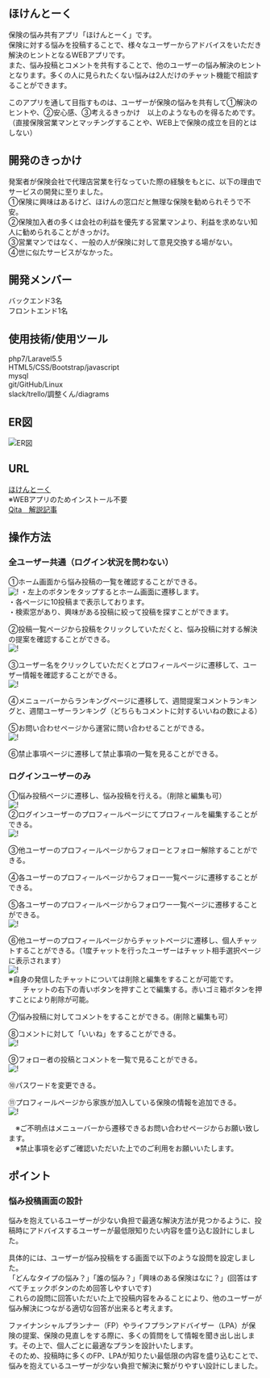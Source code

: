 ## ほけんとーく
保険の悩み共有アプリ「ほけんとーく」です。</br>
保険に対する悩みを投稿することで、様々なユーザーからアドバイスをいただき解決のヒントとなるWEBアプリです。</br>
また、悩み投稿とコメントを共有することで、他のユーザーの悩み解決のヒントとなります。多くの人に見られたくない悩みは2人だけのチャット機能で相談することができます。</br>

このアプリを通して目指すものは、ユーザーが保険の悩みを共有して①解決のヒントや、②安心感、③考えるきっかけ　以上のようなものを得るためです。</br>
（直接保険営業マンとマッチングすることや、WEB上で保険の成立を目的とはしない） 


## 開発のきっかけ

発案者が保険会社で代理店営業を行なっていた際の経験をもとに、以下の理由でサービスの開発に至りました。</br>
①保険に興味はあるけど、ほけんの窓口だと無理な保険を勧められそうで不安。</br>
②保険加入者の多くは会社の利益を優先する営業マンより、利益を求めない知人に勧められることがきっかけ。</br>
③営業マンではなく、一般の人が保険に対して意見交換する場がない。</br>
④世に似たサービスがなかった。</br>


## 開発メンバー

バックエンド3名　</br>
フロントエンド1名

## 使用技術/使用ツール

php7/Laravel5.5</br>
HTML5/CSS/Bootstrap/javascript</br>
mysql </br>
git/GitHub/Linux </br> 
slack/trello/調整くん/diagrams </br>

## ER図
![ER図](https://github.com/ryuzo111/matching_insurance/blob/master/ER.png)



## URL


[ほけんとーく](https://www.hoken-talk.net/) </br>
※WEBアプリのためインストール不要</br>
[Qita　解説記事](https://qiita.com/yagiryu/items/f86b505cc28fe55cc054) </br>

## 操作方法

### 全ユーザー共通（ログイン状況を問わない）　
①ホーム画面から悩み投稿の一覧を確認することができる。　</br>
![!](https://github.com/ryuzo111/matching_insurance/blob/master/storage/app/public/default/1readme.png)
・左上のボタンをタップするとホーム画面に遷移します。<br>
・各ページに10投稿まで表示しております。<br>
・検索窓があり、興味がある投稿に絞って投稿を探すことができます。<br>

②投稿一覧ページから投稿をクリックしていただくと、悩み投稿に対する解決の提案を確認することができる。　</br>
![!](https://github.com/ryuzo111/matching_insurance/blob/master/storage/app/public/default/2readme.png)<br>

③ユーザー名をクリックしていただくとプロフィールページに遷移して、ユーザー情報を確認することができる。　</br>
![!](https://github.com/ryuzo111/matching_insurance/blob/master/storage/app/public/default/3readme.png)<br>

④メニューバーからランキングページに遷移して、週間提案コメントランキングと、週間ユーザーランキング（どちらもコメントに対するいいねの数による）　</br>

⑤お問い合わせページから運営に問い合わせることができる。</br>
![!](https://github.com/ryuzo111/matching_insurance/blob/master/storage/app/public/default/4readme.png)<br>

⑥禁止事項ページに遷移して禁止事項の一覧を見ることができる。</br>

### ログインユーザーのみ　
①悩み投稿ページに遷移し、悩み投稿を行える。（削除と編集も可）　</br>
![!](https://github.com/ryuzo111/matching_insurance/blob/master/storage/app/public/default/5readme.png)<br>
②ログインユーザーのプロフィールページにてプロフィールを編集することができる。　</br>
![!](https://github.com/ryuzo111/matching_insurance/blob/master/storage/app/public/default/6readme.png)<br>

③他ユーザーのプロフィールページからフォローとフォロー解除することができる。　</br>

④各ユーザーのプロフィールページからフォロー一覧ページに遷移することができる。　</br>

⑤各ユーザーのプロフィールページからフォロワー一覧ページに遷移することができる。　</br>
![!](https://github.com/ryuzo111/matching_insurance/blob/master/storage/app/public/default/7readme.png)<br>

⑥他ユーザーのプロフィールページからチャットページに遷移し、個人チャットすることができる。（1度チャットを行ったユーザーはチャット相手選択ページに表示されます）　</br>
![!](https://github.com/ryuzo111/matching_insurance/blob/master/storage/app/public/default/8readme.png)<br>
※自身の発信したチャットについては削除と編集をすることが可能です。<br>
　　チャットの右下の青いボタンを押すことで編集する。赤いゴミ箱ボタンを押すことにより削除が可能。<br>
  
⑦悩み投稿に対してコメントをすることができる。(削除と編集も可）　</br>

⑧コメントに対して「いいね」をすることができる。　</br>
![!](https://github.com/ryuzo111/matching_insurance/blob/master/storage/app/public/default/9readme.png)<br>

⑨フォロー者の投稿とコメントを一覧で見ることができる。</br>
![!](https://github.com/ryuzo111/matching_insurance/blob/master/storage/app/public/default/10readme.png)<br>

⑩パスワードを変更できる。</br>

⑪プロフィールページから家族が加入している保険の情報を追加できる。</br>
![!](https://github.com/ryuzo111/matching_insurance/blob/master/storage/app/public/default/11readme.png)<br>

　※ご不明点はメニューバーから遷移できるお問い合わせページからお願い致します。　</br>
　※禁止事項を必ずご確認いただいた上でのご利用をお願いいたします。</br>

## ポイント

### 悩み投稿画面の設計
悩みを抱えているユーザーが少ない負担で最適な解決方法が見つかるように、投稿時にアドバイスするユーザーが最低限知りたい内容を盛り込む設計にしました。　<br>

具体的には、ユーザーが悩み投稿をする画面で以下のような設問を設定しました。<br>
「どんなタイプの悩み？」「誰の悩み？」「興味のある保険はなに？」(回答はすべてチェックボタンのため回答しやすいです)<br>
これらの設問に回答いただいた上で投稿内容をみることにより、他のユーザーが悩み解決につながる適切な回答が出来ると考えます。<br>

ファイナンシャルプランナー（FP）やライフプランアドバイザー（LPA）が保険の提案、保険の見直しをする際に、多くの質問をして情報を聞き出し出します。その上で、個人ごとに最適なプランを設計いたします。　<br>
そのため、投稿時に多くのFP、LPAが知りたい最低限の内容を盛り込むことで、悩みを抱えているユーザーが少ない負担で解決に繋がりやすい設計にしました。　<br>
